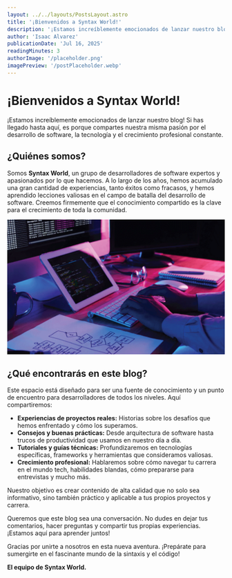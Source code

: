 ```yaml
---
layout: ../../layouts/PostsLayout.astro
title: '¡Bienvenidos a Syntax World!'
description: '¡Estamos increíblemente emocionados de lanzar nuestro blog! Si has llegado hasta aquí, es porque compartes nuestra misma pasión por el desarrollo de software, la tecnología y el crecimiento profesional constante.'
author: 'Isaac Alvarez'
publicationDate: 'Jul 16, 2025'
readingMinutes: 3
authorImage: '/placeholder.png'
imagePreview: '/postPlaceholder.webp'
---
```


# ¡Bienvenidos a Syntax World!

¡Estamos increíblemente emocionados de lanzar nuestro blog! Si has llegado hasta aquí, es porque compartes nuestra misma pasión por el desarrollo de software, la tecnología y el crecimiento profesional constante.

## ¿Quiénes somos?

Somos **Syntax World**, un grupo de desarrolladores de software expertos y apasionados por lo que hacemos. A lo largo de los años, hemos acumulado una gran cantidad de experiencias, tanto éxitos como fracasos, y hemos aprendido lecciones valiosas en el campo de batalla del desarrollo de software. Creemos firmemente que el conocimiento compartido es la clave para el crecimiento de toda la comunidad.

![image](../../../public/postPlaceholder.webp)

## ¿Qué encontrarás en este blog?

Este espacio está diseñado para ser una fuente de conocimiento y un punto de encuentro para desarrolladores de todos los niveles. Aquí compartiremos:

- **Experiencias de proyectos reales:** Historias sobre los desafíos que hemos enfrentado y cómo los superamos.
- **Consejos y buenas prácticas:** Desde arquitectura de software hasta trucos de productividad que usamos en nuestro día a día.
- **Tutoriales y guías técnicas:** Profundizaremos en tecnologías específicas, frameworks y herramientas que consideramos valiosas.
- **Crecimiento profesional:** Hablaremos sobre cómo navegar tu carrera en el mundo tech, habilidades blandas, cómo prepararse para entrevistas y mucho más.

Nuestro objetivo es crear contenido de alta calidad que no solo sea informativo, sino también práctico y aplicable a tus propios proyectos y carrera.

Queremos que este blog sea una conversación. No dudes en dejar tus comentarios, hacer preguntas y compartir tus propias experiencias. ¡Estamos aquí para aprender juntos!

Gracias por unirte a nosotros en esta nueva aventura. ¡Prepárate para sumergirte en el fascinante mundo de la sintaxis y el código!

**El equipo de Syntax World.**